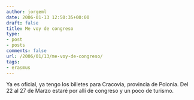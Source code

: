 ```yaml
---
author: jorgeml
date: 2006-01-13 12:50:35+00:00
draft: false
title: Me voy de congreso
type: 
- post
- posts
comments: false
url: /2006/01/13/me-voy-de-congreso/
tags:
- erasmus
---
```


Ya es oficial, ya tengo los billetes para Cracovia, provincia de Polonia. Del 22 al 27 de Marzo estaré por allí de congreso y un poco de turismo.
